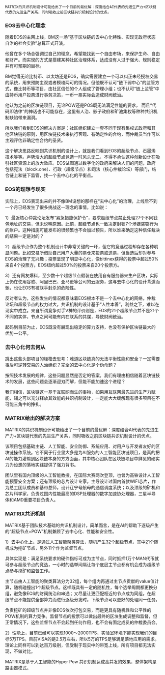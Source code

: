     MATRIX的共识机制设计可能给出了一个目前的最优解：深度结合AI代表的先进生产力+区块链代表的先进生产关系，同时吸收之前区块链共识机制设计的优点。

### EOS去中心化理念

随着EOS的主网上线，BM这一场“基于区块链的去中心化特性、实现无政府状态自治的社会实验”总算正式开演。

他曾在多个场合强调过自己的理念，希望能找到一个自由市场，来保护生命、自由和财产。而实现的方式是搭建某种社区治理体系，达成没有人过于强大、规则稳定并有可预期的目标。

BM觉得无论比特币、以太坊还是EOS，确实需要建立一个可以纠正未经授权交易的系统，用来预防主观或者模棱两可的情况。但他既不认可“链下弱中心”的监管方式，像比特币等项目，由社区信任的个人组成了管理小组；也不认可“链上监管”中由持币用户投票进行事务决策，一币一票实际会造成财阀统治。

他认为之前的区块链项目，无论POW还是POS既无法满足性能的要求， 而且“代码即法律”的神话也不可能存在，这里有人治、影子政府和矿池集权等种种共识机制缺陷带来漏洞。

所以我们看到EOS的解决方案是：社区组织建立一套不同于现有集权式政府和其他区块链的原则，用区块链技术来执行客观、有确定性的合约，而仲裁员当作可以主观评估非确定性合约的圣贤。

这个解决思路反映到共识机制的设计上，就是我们看到EOS的超级节点、石墨烯技术等等。声势浩大的超级节点竞选一时风头无二，不得不承认这种创新设计在吸引社区资源上的放大效应。EOS试图通过数字化的政府来解决人们的问题，政府包括宪法（block.one）、行政（超级节点）和司法（核心仲裁论坛）等部门，结合链上和链下监管，找一个去中心化的平衡点。


### EOS的理想与现实

实际上，EOS表现出来的并不像BM设想的那样在“去中心化”的治理，上线后不到一个月已经发生了很多挑战这一理念的事情。比如说：

 1）最近核心仲裁论坛发布“紧急措施保护令”，要求超级节点禁止处理27个不同钱包地址的交易，但未说明原因。此前，超级节点也一致决定封锁7个涉嫌盗窃行为的账户。这种措施可能发布的很频繁也不会加以预告，所以谁来确定这种信任裁决的结果一定是对的？

2）超级节点作为整个机制设计中非常关键的一环，但它的竞选过程却存在各种明显问题。比如交易所借助自己用户大量的票仓来投票或送票，但当选后却对参与EOS的治理了无兴趣；投票呈现了明显中心化，像bittinex获得的投票中超过50%来自4个投票方，EOS纽约超过50%的投票来自20个投票方。

3）还有网友爆料，至少数十个超级节点假装在使用自有服务器来生产区块，实际上仍在使用谷歌、阿里巴巴、亚马逊等公司的云服务，这与去中心化的设计背道而驰，也让EOS有被联手封杀的危险性。
 
反对者认为，这些发生的情况都意味着EOS根本不是一个去中心化的网络，仲裁论坛和超级节点的权力过大，共识机制的设计基于“人性本善”，利益之下，难以在现实中成立。来自所谓竞争对手V神的评价则是，EOS的21个超级节点并不是21个不同的实体，节点之间可能有内在联系的共谋，导致财阀统治。

起码到目前为止，EOS既没有展现出稳定的算力支持，也没有保护区块链最大的优势—公平。

### 去中心化何去何从

跳出这些头部项目的桎梏去思考：难道区块链真的无法平衡性能和安全？一定需要事后可逆转交易的人治组织？完全的去中心化是个伪命题？

按照技术发展的规律，这些问题显然是否定的答案，我们有理由相信随着区块链技术的发展，这些问题会逐渐迎刃而解，但能不能加速这个进程？

我们相信，区块链这一基于互联网而生的事物，如果用互联网最先进的生产力赋能，辅之可以充分释放其效能的共识机制设计，一定能大大缓解现有很多项目在不可能三角中的挣扎。

### MATRIX给出的解决方案

MATRIX的共识机制设计可能给出了一个目前的最优解：深度结合AI代表的先进生产力+区块链代表的先进生产关系，同时吸收之前区块链共识机制设计的优点。

该项目包括基础主链、人工智能、安全防御、系统应用、对用户与开发者友好的区块链操作系统。它不同于行业里大多是为AI服务的人工智能区块链项目，是真的把AI的能力灌输到区块链本身的方方面面，其中核心团队在区块链项目中鲜见的硬实力为设想的落地实践提供了强力背书。

团队里有国内顶级的人工智能教授，在国际大赛两次登顶，也曾为高铁设计人工智能预警安全方案；还有顶级的芯片设计专家，主导设计过国内首款WIFI芯片，作为总工团队成员和基带总师，设计辽宁号航母的通信调度系统；以及顶级的矿机和芯片科学家，负责过国内性能最高的DSP处理器的数字加速协处理器，三星半导体和AMD重要项目负责人。


### MATRIX共识机制

MATRIX基于团队技术基础的共识机制设计，简单而言，是在AI的帮助下逐级产生的“超级节点+POW”机制兼顾了去中心化、性能和安全性。

1）去中心化上，是通过人工智能聚类算法，随机产生32个超级节点，其中21个随机成为挖矿节点，另外11个作为监督节点。

具体实现是：满足系统要求的硬件指标可成为主节点，同时抵押1万个MAN代币就可参与超级节点的竞选，一小时的选举间隔让每个底层主节点都有机会成为超级节点参与挖矿和监督工作。

主节点由人工智能的聚类算法分为32组，每个组内再通过主节点贡献的value值计算，随机碰撞出1个超级节点。这样既具有一定的随机性，每个选举周期都更换分组，避免像EOS的财阀统治和串通；又尽量让更匹配相近的节点成为同组，在超级节点不能提供全部算力而进行逐级分发时，下级节点可以更好的处理同一任务。 

负责挖矿的超级节点并非像EOS依次打包交易，而是更具有随机性和公平性的POW机制的算力竞争。监督节点的投票可以做出最终的区块生成调整和监督，但正常情况下，这些监督节点不会起到任何作用，也不会有固定成员的仲裁委员会。

2）性能上，目前已经可以实现1000～2000TPS，实验室环境下能实现我们的目标5万TPS。目前VISA的是2.5万左右，所以5万的TPS足够满足落地应用的需求。理论上同样可以到达百万级别，但受制于现实中的带宽上线，所有项目都无法实现，不做对比。

MATRIX是基于人工智能的Hyper Pow 共识机制达成高并发的效果，整体架构是路由器模式。

